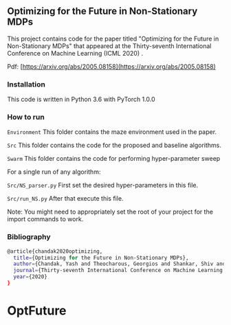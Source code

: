 ## Optimizing for the Future in Non-Stationary MDPs

This project contains code for the paper titled "Optimizing for the Future in Non-Stationary MDPs" that appeared at the Thirty-seventh International Conference on Machine Learning (ICML 2020) .

Pdf: [https://arxiv.org/abs/2005.08158](https://arxiv.org/abs/2005.08158) 


### Installation

This code is written in Python 3.6 with PyTorch 1.0.0


### How to run

`Environment` This folder contains the maze environment used in the paper.

`Src` This folder contains the code for the proposed and baseline algorithms.

`Swarm` This folder contains the code for performing hyper-parameter sweep


For a single run of any algorithm:

 `Src/NS_parser.py` First set the desired hyper-parameters in this file.
 
 `Src/run_NS.py` After that execute this file.
 
 Note: You might need to appropriately set the root of your project for the import commands to work.
 

### Bibliography

```bash
@article{chandak2020optimizing,
  title={Optimizing for the Future in Non-Stationary MDPs},
  author={Chandak, Yash and Theocharous, Georgios and Shankar, Shiv and Mahadevan, Sridhar and White, Martha and Thomas, Philip S},
  journal={Thirty-seventh International Conference on Machine Learning (ICML)},
  year={2020}
}
```` 

# OptFuture
